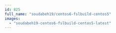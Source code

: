 ```yaml
---
id: 825
full_name: "soudabeh19/centos6-fslbuild-centos5"
images: 
  - "soudabeh19-centos6-fslbuild-centos5-latest"
---
```

